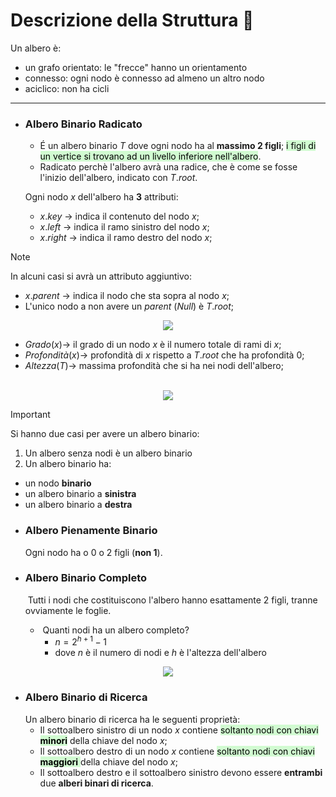 # Descrizione della Struttura 📃
Un albero è:
- un grafo orientato: le "frecce" hanno un orientamento
- connesso: ogni nodo è connesso ad almeno un altro nodo
- aciclico: non ha cicli
***
- ### Albero Binario Radicato
	- É un albero binario $T$ dove ogni nodo ha al **massimo 2 figli**; <mark style="background: #BBFABBA6;">i figli di un vertice si trovano ad un livello inferiore nell'albero</mark>.
	- Radicato perchè l'albero avrà una radice, che è come se fosse l'inizio dell'albero, indicato con $T.root$.

	Ogni nodo $x$ dell'albero ha **3** attributi:
	- $x.key$ $\rightarrow$ indica il contenuto del nodo $x$;
	- $x.left$ $\rightarrow$ indica il ramo sinistro del nodo $x$;
	- $x.right$ $\rightarrow$ indica il ramo destro del nodo $x$;

>[!Note]
>In alcuni casi si avrà un attributo aggiuntivo:
>- $x.parent$ $\rightarrow$ indica il nodo che sta sopra al nodo $x$;
>- L'unico nodo a non avere un $parent$ $(Null)$ è $T.root$; 
<center><img src="https://cdn.programiz.com/sites/tutorial2program/files/binary-tree-representation_0.png"></center>

- $Grado(x) \rightarrow$ il grado di un nodo $x$ è il numero totale di rami di $x$; 
- $Profondità(x) \rightarrow$ profondità di $x$ rispetto a $T.root$ che ha profondità $0$;
- $Altezza(T) \rightarrow$ massima profondità che si ha nei nodi dell'albero;
<br>
<center><img src="https://s3.ap-south-1.amazonaws.com/afteracademy-server-uploads/what-is-a-tree-data-structure-terminology-2-6ced419c3e52ede0.png"></center>

>[!Important]
>Si hanno due casi per avere un albero binario:
>1. Un albero senza nodi è un albero binario
>2. Un albero binario ha:
>	- un nodo **binario**
>	- un albero binario a **sinistra**
>	- un albero binario a **destra**

- ### Albero Pienamente Binario
	Ogni nodo ha o 0 o 2 figli (**non 1**).

- ### Albero Binario Completo
	 Tutti i nodi che costituiscono l'albero hanno esattamente 2 figli, tranne ovviamente le foglie.
	-  Quanti nodi ha un albero completo?
		- $n = 2^{h+1}-1$
		- dove $n$ è il numero di nodi e $h$ è l'altezza dell'albero

<center><img src="https://cdn.programiz.com/sites/tutorial2program/files/perfect-binary-tree_0.png"></center>

- ### Albero Binario di Ricerca
	Un albero binario di ricerca ha le seguenti proprietà:
	- Il sottoalbero sinistro di un nodo $x$ contiene <mark style="background: #BBFABBA6;">soltanto nodi con chiavi **minori**</mark> della chiave del nodo $x$;
	- Il sottoalbero destro di un nodo $x$ contiene <mark style="background: #BBFABBA6;">soltanto nodi con chiavi **maggiori** </mark> della chiave del nodo $x$;
	- Il sottoalbero destro e il sottoalbero sinistro devono essere **entrambi** due **alberi binari di ricerca**.